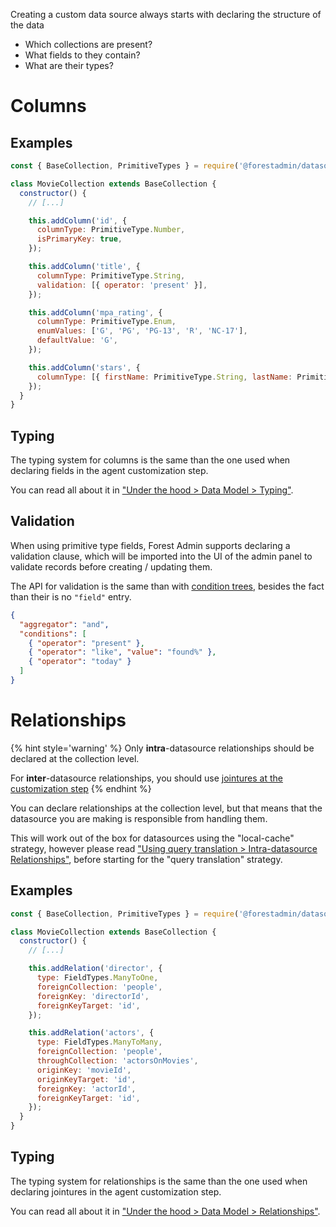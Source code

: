 Creating a custom data source always starts with declaring the structure of the data

- Which collections are present?
- What fields to they contain?
- What are their types?

# Columns

## Examples

```javascript
const { BaseCollection, PrimitiveTypes } = require('@forestadmin/datasource-toolkit');

class MovieCollection extends BaseCollection {
  constructor() {
    // [...]

    this.addColumn('id', {
      columnType: PrimitiveType.Number,
      isPrimaryKey: true,
    });

    this.addColumn('title', {
      columnType: PrimitiveType.String,
      validation: [{ operator: 'present' }],
    });

    this.addColumn('mpa_rating', {
      columnType: PrimitiveType.Enum,
      enumValues: ['G', 'PG', 'PG-13', 'R', 'NC-17'],
      defaultValue: 'G',
    });

    this.addColumn('stars', {
      columnType: [{ firstName: PrimitiveType.String, lastName: PrimitiveType.String }],
    });
  }
}
```

## Typing

The typing system for columns is the same than the one used when declaring fields in the agent customization step.

You can read all about it in ["Under the hood > Data Model > Typing"](../../under-the-hood/data-model/typing.md).

## Validation

When using primitive type fields, Forest Admin supports declaring a validation clause, which will be imported into the UI of the admin panel to validate records before creating / updating them.

The API for validation is the same than with [condition trees](../custom/query-translation/filters.md#condition-trees), besides the fact than their is no `"field"` entry.

```json
{
  "aggregator": "and",
  "conditions": [
    { "operator": "present" },
    { "operator": "like", "value": "found%" },
    { "operator": "today" }
  ]
}
```

# Relationships

{% hint style='warning' %}
Only **intra**-datasource relationships should be declared at the collection level.

For **inter**-datasource relationships, you should use [jointures at the customization step](../../agent-customization/relationships.md)
{% endhint %}

You can declare relationships at the collection level, but that means that the datasource you are making is responsible from handling them.

This will work out of the box for datasources using the "local-cache" strategy, however please read ["Using query translation > Intra-datasource Relationships"](./query-translation/relationships.md), before starting for the "query translation" strategy.

## Examples

```javascript
const { BaseCollection, PrimitiveTypes } = require('@forestadmin/datasource-toolkit');

class MovieCollection extends BaseCollection {
  constructor() {
    // [...]

    this.addRelation('director', {
      type: FieldTypes.ManyToOne,
      foreignCollection: 'people',
      foreignKey: 'directorId',
      foreignKeyTarget: 'id',
    });

    this.addRelation('actors', {
      type: FieldTypes.ManyToMany,
      foreignCollection: 'people',
      throughCollection: 'actorsOnMovies',
      originKey: 'movieId',
      originKeyTarget: 'id',
      foreignKey: 'actorId',
      foreignKeyTarget: 'id',
    });
  }
}
```

## Typing

The typing system for relationships is the same than the one used when declaring jointures in the agent customization step.

You can read all about it in ["Under the hood > Data Model > Relationships"](../../under-the-hood/data-model/relationships.md).
